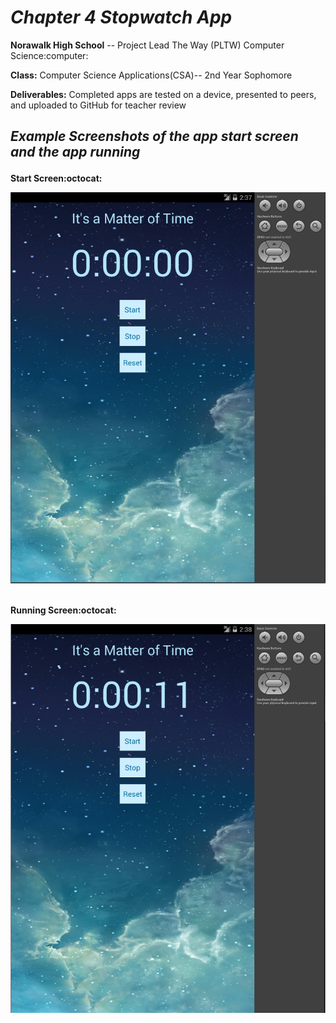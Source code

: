 <h1><b><i>Chapter 4 Stopwatch App</i></b></h1>
<p><b>Norawalk High School</b> -- Project Lead The Way (PLTW) Computer Science:computer:</p>
<p><b>Class:</b> Computer Science Applications(CSA)-- 2nd Year Sophomore</p>
<p><b>Deliverables:</b> Completed apps are tested on a device, presented to peers, and uploaded to GitHub for teacher review</p>
<h2><p><i>Example Screenshots of the app start screen and the app running</i></p></h2>

<b>Start Screen:octocat:</b>

![Alt text](https://github.com/TRO-draws/Stopwatch/blob/master/screenshot/static.PNG )
<br></br>

<b>Running Screen:octocat:</b>

![Alt text](https://github.com/TRO-draws/Stopwatch/blob/master/screenshot/running.PNG)

<br></br>

